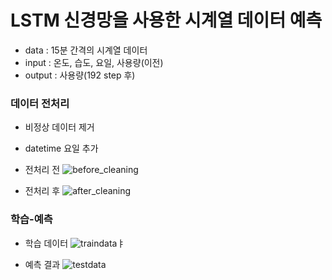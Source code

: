# LSTM 신경망을 사용한 시계열 데이터 예측
* data : 15분 간격의 시계열 데이터
* input :  온도, 습도, 요일, 사용량(이전) 
* output : 사용량(192 step 후)

### 데이터 전처리
* 비정상 데이터 제거
* datetime 요일 추가 
* 전처리 전
![before_cleaning](https://user-images.githubusercontent.com/84064361/118604783-849f5280-b7f0-11eb-834a-95e274a0a924.png)

* 전처리 후
![after_cleaning](https://user-images.githubusercontent.com/84064361/118604787-86691600-b7f0-11eb-9ce1-edf92a2d251c.png)

### 학습-예측
* 학습 데이터
![traindata](https://user-images.githubusercontent.com/84064361/118593837-52d3bf00-b7e3-11eb-8163-e4b6fad7a8bd.png)ㅑ

* 예측 결과
![testdata](https://user-images.githubusercontent.com/84064361/118593842-55361900-b7e3-11eb-90ad-f7f2b36d5eb5.png)

